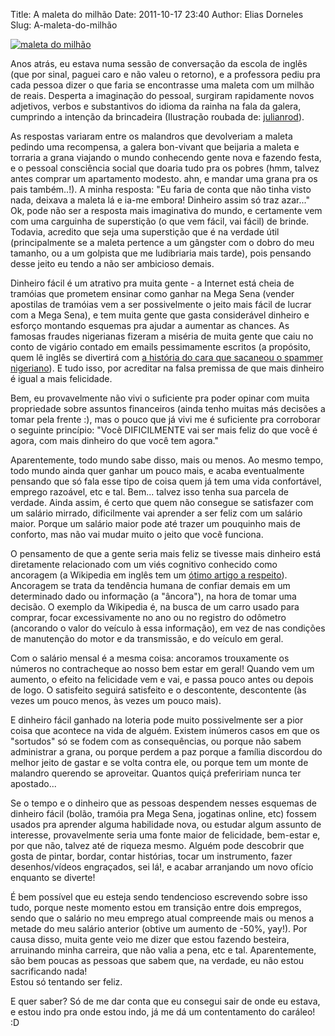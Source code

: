 Title: A maleta do milhão
Date: 2011-10-17 23:40
Author: Elias Dorneles
Slug: A-maleta-do-milhão

[![maleta do
milhão](http://eljunior.files.wordpress.com/2011/10/432888092_8887774475_m.jpg "maleta cheia de dinheiro")](http://www.flickr.com/photos/julianrod/432888092/)

Anos atrás, eu estava numa sessão de conversação da escola de inglês
(que por sinal, paguei caro e não valeu o retorno), e a professora pediu
pra cada pessoa dizer o que faria se encontrasse uma maleta com um
milhão de reais. Desperta a imaginação do pessoal, surgiram rapidamente
novos adjetivos, verbos e substantivos do idioma da rainha na fala da
galera, cumprindo a intenção da brincadeira (Ilustração roubada de:
[julianrod](http://www.flickr.com/photos/julianrod/432888092/ "http://www.flickr.com/photos/julianrod/432888092/")).

As respostas variaram entre os malandros que devolveriam a maleta
pedindo uma recompensa, a galera bon-vivant que beijaria a maleta e
torraria a grana viajando o mundo conhecendo gente nova e fazendo festa,
e o pessoal consciência social que doaria tudo pra os pobres (hmm,
talvez antes comprar um apartamento modesto. ahn, e mandar uma grana pra
os pais também..!). A minha resposta: "Eu faria de conta que não tinha
visto nada, deixava a maleta lá e ia-me embora! Dinheiro assim só traz
azar..." Ok, pode não ser a resposta mais imaginativa do mundo, e
certamente vem com uma carguinha de superstição (o que vem fácil, vai
fácil) de brinde.  
Todavia, acredito que seja uma superstição que é na verdade útil
(principalmente se a maleta pertence a um gângster com o dobro do meu
tamanho, ou a um golpista que me ludibriaria mais tarde), pois pensando
desse jeito eu tendo a não ser ambicioso demais.

Dinheiro fácil é um atrativo pra muita gente - a Internet está cheia de
tramóias que prometem ensinar como ganhar na Mega Sena (vender apostilas
de tramóias vem a ser possivelmente o jeito mais fácil de lucrar com a
Mega Sena), e tem muita gente que gasta considerável dinheiro e esforço
montando esquemas pra ajudar a aumentar as chances. As famosas fraudes
nigerianas fizeram a miséria de muita gente que caiu no conto de vigário
contado em emails pessimamente escritos (a propósito, quem lê inglês se
divertirá com [a história do cara que sacaneou o spammer
nigeriano](http://web.archive.org/web/20070209072152/spl.haxial.net/nigerian-fraud/ "O comedor saiu comido")).
E tudo isso, por acreditar na falsa premissa de que mais dinheiro é
igual a mais felicidade.

Bem, eu provavelmente não vivi o suficiente pra poder opinar com muita
propriedade sobre assuntos financeiros (ainda tenho muitas más decisões
a tomar pela frente :), mas o pouco que já vivi me é suficiente pra
corroborar o seguinte princípio: "Você DIFICILMENTE vai ser mais feliz
do que você é agora, com mais dinheiro do que você tem agora."

Aparentemente, todo mundo sabe disso, mais ou menos. Ao mesmo tempo,
todo mundo ainda quer ganhar um pouco mais, e acaba eventualmente
pensando que só fala esse tipo de coisa quem já tem uma vida
confortável, emprego razoável, etc e tal. Bem... talvez isso tenha sua
parcela de verdade. Ainda assim, é certo que quem não consegue se
satisfazer com um salário mirrado, dificilmente vai aprender a ser feliz
com um salário maior. Porque um salário maior pode até trazer um
pouquinho mais de conforto, mas não vai mudar muito o jeito que você
funciona.

O pensamento de que a gente seria mais feliz se tivesse mais dinheiro
está diretamente relacionado com um viés cognitivo conhecido como
ancoragem (a Wikipedia em inglês tem um [ótimo artigo a
respeito](http://en.wikipedia.org/wiki/Anchoring)). Ancoragem se trata
da tendência humana de confiar demais em um determinado dado ou
informação (a "âncora"), na hora de tomar uma decisão. O exemplo da
Wikipedia é, na busca de um carro usado para comprar, focar
excessivamente no ano ou no registro do odômetro (ancorando o valor do
veículo à essa informação), em vez de nas condições de manutenção do
motor e da transmissão, e do veículo em geral.

Com o salário mensal é a mesma coisa: ancoramos trouxamente os números
no contracheque ao nosso bem estar em geral! Quando vem um aumento, o
efeito na felicidade vem e vai, e passa pouco antes ou depois de logo. O
satisfeito seguirá satisfeito e o descontente, descontente (às vezes um
pouco menos, às vezes um pouco mais).

E dinheiro fácil ganhado na loteria pode muito possivelmente ser a pior
coisa que acontece na vida de alguém. Existem inúmeros casos em que os
"sortudos" só se fodem com as consequências, ou porque não sabem
administrar a grana, ou porque perdem a paz porque a família discordou
do melhor jeito de gastar e se volta contra ele, ou porque tem um monte
de malandro querendo se aproveitar. Quantos quiçá prefeririam nunca ter
apostado...

Se o tempo e o dinheiro que as pessoas despendem nesses esquemas de
dinheiro fácil (bolão, tramóia pra Mega Sena, jogatinas online, etc)
fossem usados pra aprender alguma habilidade nova, ou estudar algum
assunto de interesse, provavelmente seria uma fonte maior de felicidade,
bem-estar e, por que não, talvez até de riqueza mesmo. Alguém pode
descobrir que gosta de pintar, bordar, contar histórias, tocar um
instrumento, fazer desenhos/vídeos engraçados, sei lá!, e acabar
arranjando um novo ofício enquanto se diverte!

É bem possível que eu esteja sendo tendencioso escrevendo sobre isso
tudo, porque neste momento estou em transição entre dois empregos, sendo
que o salário no meu emprego atual compreende mais ou menos a metade do
meu salário anterior (obtive um aumento de -50%, yay!). Por causa disso,
muita gente veio me dizer que estou fazendo besteira, arruinando minha
carreira, que não valia a pena, etc e tal. Aparentemente, são bem poucas
as pessoas que sabem que, na verdade, eu não estou sacrificando nada!  
Estou só tentando ser feliz.

E quer saber? Só de me dar conta que eu consegui sair de onde eu estava,
e estou indo pra onde estou indo, já me dá um contentamento do caráleo!
:D
